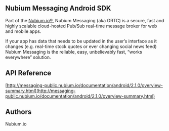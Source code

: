 ## Nubium Messaging Android SDK
Part of the [Nubium.io®](http://messaging.nubium.io), Nubium Messaging (aka ORTC) is a secure, fast and highly scalable cloud-hosted Pub/Sub real-time message broker for web and mobile apps.

If your app has data that needs to be updated in the user’s interface as it changes (e.g. real-time stock quotes or ever changing social news feed) Nubium Messaging is the reliable, easy, unbelievably fast, “works everywhere” solution.

## API Reference
[http://messaging-public.nubium.io/documentation/android/2.1.0/overview-summary.html](http://messaging-public.nubium.io/documentation/android/2.1.0/overview-summary.html)

## Authors
Nubium.io
